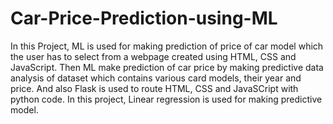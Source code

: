 # Car-Price-Prediction-using-ML
In this Project, ML is used for making prediction of price of car model which the user has to select from a webpage created using HTML, CSS and JavaScript. Then ML make prediction of car price by making predictive data analysis of dataset which contains various card models, their year and price. And also Flask is used to route HTML, CSS and JavaSCript with python code.
In this project, Linear regression is used for making predictive model.
